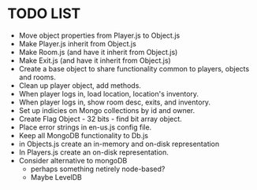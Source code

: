 # TODO LIST

* Move object properties from Player.js to Object.js
* Make Player.js inherit from Object.js
* Make Room.js (and have it inherit from Object.js)
* Make Exit.js (and have it inherit from Object.js)
* Create a base object to share functionality common to players, objects and rooms.
* Clean up player object, add methods.
* When player logs in, load location, location's inventory.
* When player logs in, show room desc, exits, and inventory.
* Set up indicies on Mongo collections by id and owner.
* Create Flag Object - 32 bits - find bit array object.
* Place error strings in en-us.js config file.
* Keep all MongoDB functionality to Db.js
* in Objects.js create an in-memory and on-disk representation
* In Players.js create an on-disk representation.
* Consider alternative to mongoDB
    * perhaps something netirely node-based?
    * Maybe LevelDB

